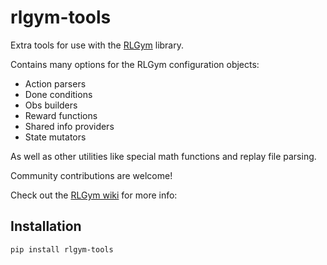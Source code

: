 # rlgym-tools
Extra tools for use with the [RLGym](https://github.com/lucas-emery/RLGym) library.

Contains many options for the RLGym configuration objects:
- Action parsers
- Done conditions
- Obs builders
- Reward functions
- Shared info providers
- State mutators

As well as other utilities like special math functions and replay file parsing.

Community contributions are welcome!

Check out the [RLGym wiki](https://rlgym.github.io/) for more info: 

## Installation
`pip install rlgym-tools`
